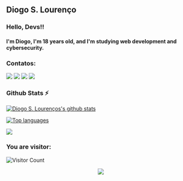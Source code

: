 ## Diogo S. Lourenço
### Hello, Devs!!
#### I'm Diogo, I'm 18 years old, and I'm studying web development and cybersecurity.

### Contatos:

<div>
<a href="http://www.youtube.com/@DiogoLourenco-kr5wl" target="_blank"><img src="https://img.shields.io/badge/YouTube-FF0000?style=for-the-badge&logo=youtube&logoColor=white" target="_blank"></a>
<a href="https://www.instagram.com/diogo.s.lourenco/" target="_blank"><img src="https://img.shields.io/badge/-Instagram-%23E4405F?style=for-the-badge&logo=instagram&logoColor=white" target="_blank"></a>
<a href="https://www.twitch.tv/gtgotinha" target="_blank"><img src="https://img.shields.io/badge/Twitch-9146FF?style=for-the-badge&logo=twitch&logoColor=white" target="_blank"></a>
<a href = "mailto:lourenco.diogo100@gmail.com"><img src="https://img.shields.io/badge/Gmail-D14836?style=for-the-badge&logo=gmail&logoColor=white" target="_blank"></a>
</div>

### Github Stats ⚡

[![Diogo S. Lourenços's github stats](https://bad-apple-github-readme.vercel.app/api?username=diogolourenco100&show_icons=true&count_private=true&line_height=20&icon_color=00b3ff&theme=radical&title_color=00b3ff)](#)
 
[![Top languages](https://github-readme-mwendwa.vercel.app/api/top-langs/?username=diogolourenco100&layout=compact&count_private=true&theme=radical&title_color=00b3ff)](#)

<p align="left">
  <a href="https://skillicons.dev">
    <img src="https://skillicons.dev/icons?i=html,css,js,python" />
  </a>
</p>

### You are visitor: 
![Visitor Count](https://profile-counter.glitch.me/{diogolourenco100}/count.svg)

<p align="center">
     <img src="https://capsule-render.vercel.app/api?type=waving&color=gradient&height=100&section=footer"/>
</p>

